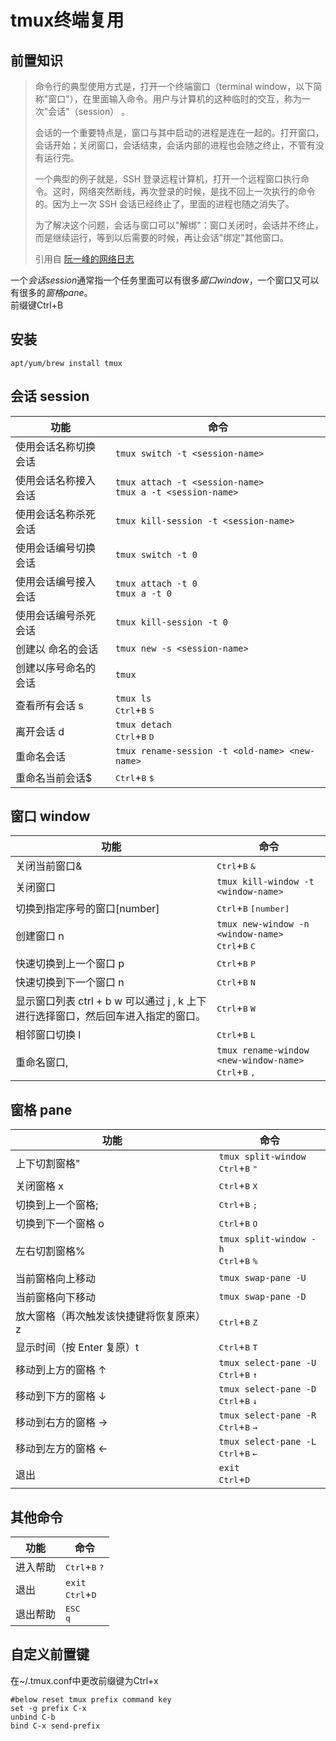 # tmux终端复用

## 前置知识

> 命令行的典型使用方式是，打开一个终端窗口（terminal window，以下简称"窗口"），在里面输入命令。用户与计算机的这种临时的交互，称为一次"会话"（session） 。
>
> 会话的一个重要特点是，窗口与其中启动的进程是连在一起的。打开窗口，会话开始；关闭窗口，会话结束，会话内部的进程也会随之终止，不管有没有运行完。
>
> 一个典型的例子就是，SSH 登录远程计算机，打开一个远程窗口执行命令。这时，网络突然断线，再次登录的时候，是找不回上一次执行的命令的。因为上一次 SSH 会话已经终止了，里面的进程也随之消失了。
>
> 为了解决这个问题，会话与窗口可以"解绑"：窗口关闭时，会话并不终止，而是继续运行，等到以后需要的时候，再让会话"绑定"其他窗口。
>
> 引用自 [阮一峰的网络日志](http://www.ruanyifeng.com/blog/2019/10/tmux.html)

一个*会话session*通常指一个任务里面可以有很多*窗口window*，一个窗口又可以有很多的*窗格pane*。  
前缀键Ctrl+B

## 安装

`apt/yum/brew install tmux`

## 会话 session

| 功能                            | 命令                                                           |
| ------------------------------- | -------------------------------------------------------------- |
| 使用会话名称切换会话            | `tmux switch -t <session-name>`                                |
| 使用会话名称接入会话            | `tmux attach -t <session-name>`<br/>`tmux a -t <session-name>` |
| 使用会话名称杀死会话            | `tmux kill-session -t <session-name>`                          |
| 使用会话编号切换会话            | `tmux switch -t 0`                                             |
| 使用会话编号接入会话            | `tmux attach -t 0`<br/>`tmux a -t 0`                           |
| 使用会话编号杀死会话            | `tmux kill-session -t 0`                                       |
| 创建以<session-name> 命名的会话 | `tmux new -s <session-name>`                                   |
| 创建以序号命名的会话            | `tmux`                                                         |
| 查看所有会话 s                  | `tmux ls`<br/><kbd>Ctrl</kbd>+<kbd>B</kbd> <kbd>S</kbd>        |
| 离开会话 d                      | `tmux detach`<br/><kbd>Ctrl</kbd>+<kbd>B</kbd> <kbd>D</kbd>    |
| 重命名会话                      | `tmux rename-session -t <old-name> <new-name>`                 |
| 重命名当前会话$                 | <kbd>Ctrl</kbd>+<kbd>B</kbd> <kbd>$</kbd>                      |

## 窗口 window

| 功能                                                                              | 命令                                                                                 |
| --------------------------------------------------------------------------------- | ------------------------------------------------------------------------------------ |
| 关闭当前窗口&                                                                     | <kbd>Ctrl</kbd>+<kbd>B</kbd> <kbd>&</kbd>                                            |
| 关闭窗口                                                                          | `tmux kill-window -t <window-name>`                                                  |
| 切换到指定序号的窗口[number]                                                      | <kbd>Ctrl</kbd>+<kbd>B</kbd> <kbd>[number]</kbd>                                     |
| 创建窗口 n                                                                        | `tmux new-window -n <window-name>`<br/><kbd>Ctrl</kbd>+<kbd>B</kbd> <kbd>C</kbd>     |
| 快速切换到上一个窗口 p                                                            | <kbd>Ctrl</kbd>+<kbd>B</kbd> <kbd>P</kbd>                                            |
| 快速切换到下一个窗口 n                                                            | <kbd>Ctrl</kbd>+<kbd>B</kbd> <kbd>N</kbd>                                            |
| 显示窗口列表 ctrl + b w 可以通过 j , k 上下进行选择窗口，然后回车进入指定的窗口。 | <kbd>Ctrl</kbd>+<kbd>B</kbd> <kbd>W</kbd>                                            |
| 相邻窗口切换 l                                                                    | <kbd>Ctrl</kbd>+<kbd>B</kbd> <kbd>L</kbd>                                            |
| 重命名窗口,                                                                       | `tmux rename-window <new-window-name>`<br/><kbd>Ctrl</kbd>+<kbd>B</kbd> <kbd>,</kbd> |

## 窗格 pane

| 功能                                    | 命令                                                                 |
| --------------------------------------- | -------------------------------------------------------------------- |
| 上下切割窗格"                           | `tmux split-window`<br/><kbd>Ctrl</kbd>+<kbd>B</kbd> <kbd>"</kbd>    |
| 关闭窗格 x                              | <kbd>Ctrl</kbd>+<kbd>B</kbd> <kbd>X</kbd>                            |
| 切换到上一个窗格;                       | <kbd>Ctrl</kbd>+<kbd>B</kbd> <kbd>;</kbd>                            |
| 切换到下一个窗格 o                      | <kbd>Ctrl</kbd>+<kbd>B</kbd> <kbd>O</kbd>                            |
| 左右切割窗格%                           | `tmux split-window -h`<br/><kbd>Ctrl</kbd>+<kbd>B</kbd> <kbd>%</kbd> |
| 当前窗格向上移动                        | `tmux swap-pane -U`                                                  |
| 当前窗格向下移动                        | `tmux swap-pane -D`                                                  |
| 放大窗格（再次触发该快捷键将恢复原来）z | <kbd>Ctrl</kbd>+<kbd>B</kbd> <kbd>Z</kbd>                            |
| 显示时间（按 Enter 复原）t              | <kbd>Ctrl</kbd>+<kbd>B</kbd> <kbd>T</kbd>                            |
| 移动到上方的窗格 ↑                      | `tmux select-pane -U`<br/><kbd>Ctrl</kbd>+<kbd>B</kbd> <kbd>↑</kbd>  |
| 移动到下方的窗格 ↓                      | `tmux select-pane -D`<br/><kbd>Ctrl</kbd>+<kbd>B</kbd> <kbd>↓</kbd>  |
| 移动到右方的窗格 →                      | `tmux select-pane -R`<br/><kbd>Ctrl</kbd>+<kbd>B</kbd> <kbd>→</kbd>  |
| 移动到左方的窗格 ←                      | `tmux select-pane -L`<br/><kbd>Ctrl</kbd>+<kbd>B</kbd> <kbd>←</kbd>  |
| 退出                                    | `exit`<br/><kbd>Ctrl</kbd>+<kbd>D</kbd>                              |

## 其他命令

| 功能     | 命令                                      |
| -------- | ----------------------------------------- |
| 进入帮助 | <kbd>Ctrl</kbd>+<kbd>B</kbd> <kbd>?</kbd> |
| 退出     | `exit`<br/><kbd>Ctrl</kbd>+<kbd>D</kbd>   |
| 退出帮助 | <kbd>ESC</kbd><br/><kbd>q</kbd>           |

## 自定义前置键

在~/.tmux.conf中更改前缀键为Ctrl+x

```Text
#below reset tmux prefix command key
set -g prefix C-x
unbind C-b
bind C-x send-prefix
```
